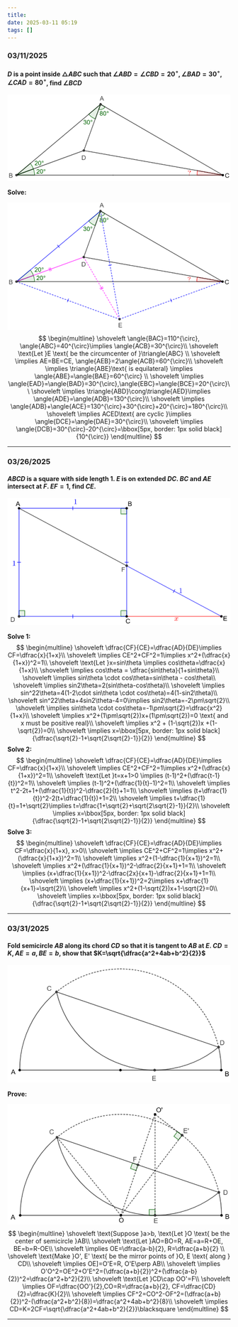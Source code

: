 ```yaml
---
title:
date: 2025-03-11 05:19
tags: []
---
```


### 03/11/2025

#### $D$ is a point inside $\triangle{ABC}$ such that $\angle{ABD}=\angle{CBD}=20^{\circ}, \angle{BAD}=30^{\circ}, \angle{CAD}=80^{\circ}$, find $\angle{BCD}$

![image-20250311052052368](/assets/images/2025/image-20250311052052368.png)

**Solve:**

![image-20250311052439645](/assets/images/2025/image-20250311052439645.png)
$$
\begin{multline}
\shoveleft \angle{BAC}=110^{\circ}, \angle{ABC}=40^{\circ}\implies \angle{ACB}=30^{\circ}\\
\shoveleft \text{Let }E \text{ be the circumcenter of }\triangle{ABC} \\
\shoveleft \implies AE=BE=CE, \angle{AEB}=2\angle{ACB}=60^{\circ}\\
\shoveleft \implies \triangle{ABE}\text{ is equilateral} \implies \angle{ABE}=\angle{BAE}=60^{\circ} \\
\shoveleft \implies \angle{EAD}=\angle{BAD}=30^{\circ},\angle{EBC}=\angle{BCE}=20^{\circ}\\
\shoveleft \implies \triangle{ABD}\cong\triangle{AED}\implies \angle{ADE}=\angle{ADB}=130^{\circ}\\
\shoveleft \implies \angle{ADB}+\angle{ACE}=130^{\circ}+30^{\circ}+20^{\circ}=180^{\circ}\\
\shoveleft \implies ACED\text{ are cyclic }\implies \angle{DCE}=\angle{DAE}=30^{\circ}\\
\shoveleft \implies \angle{DCB}=30^{\circ}-20^{\circ}=\bbox[5px, border: 1px solid black]{10^{\circ}}
\end{multline}
$$

---

### 03/26/2025

#### $ABCD$ is a square with side length $1$. $E$ is on extended $DC$. $BC$ and $AE$ intersect at $F$. $EF=1$, find $CE$.

![image-20250326021455191](/assets/images/2025/image-20250326021355550.png)

**Solve 1:**
$$
\begin{multline}
\shoveleft \dfrac{CF}{CE}=\dfrac{AD}{DE}\implies CF=\dfrac{x}{1+x}\\
\shoveleft \implies CE^2+CF^2=1\implies x^2+(\dfrac{x}{1+x})^2=1\\
\shoveleft \text{Let }x=sin\theta \implies cos\theta=\dfrac{x}{1+x}\\
\shoveleft \implies cos\theta = \dfrac{sin\theta}{1+sin\theta}\\
\shoveleft \implies sin\theta \cdot cos\theta=sin\theta - cos\theta\\
\shoveleft \implies sin2\theta=2(sin\theta-cos\theta)\\
\shoveleft \implies sin^22\theta=4(1-2\cdot sin\theta \cdot cos\theta)=4(1-sin2\theta)\\
\shoveleft sin^22\theta+4sin2\theta-4=0\implies sin2\theta=-2\pm\sqrt{2}\\
\shoveleft \implies sin\theta \cdot cos\theta=-1\pm\sqrt{2}=\dfrac{x^2}{1+x}\\
\shoveleft \implies x^2+(1\pm\sqrt{2})x+(1\pm\sqrt{2})=0 \text{ and x must be positive real}\\
\shoveleft \implies x^2 + (1-\sqrt{2})x +(1-\sqrt{2})=0\\
\shoveleft \implies x=\bbox[5px, border: 1px solid black]{\dfrac{\sqrt{2}-1+\sqrt{2\sqrt{2}-1}}{2}}
\end{multline}
$$
**Solve 2:**
$$
\begin{multline}
\shoveleft \dfrac{CF}{CE}=\dfrac{AD}{DE}\implies CF=\dfrac{x}{1+x}\\
\shoveleft \implies CE^2+CF^2=1\implies x^2+(\dfrac{x}{1+x})^2=1\\
\shoveleft \text{Let }t=x+1>0 \implies (t-1)^2+(\dfrac{t-1}{t})^2=1\\
\shoveleft \implies (t-1)^2+(\dfrac{1}{t}-1)^2=1\\
\shoveleft \implies t^2-2t+1+(\dfrac{1}{t})^2-\dfrac{2}{t}+1=1\\
\shoveleft \implies (t+\dfrac{1}{t})^2-2(t+\dfrac{1}{t})+1=2\\
\shoveleft \implies t+\dfrac{1}{t}=1+\sqrt{2}\implies t=\dfrac{1+\sqrt{2}+\sqrt{2\sqrt{2}-1}}{2}\\
\shoveleft \implies x=\bbox[5px, border: 1px solid black]{\dfrac{\sqrt{2}-1+\sqrt{2\sqrt{2}-1}}{2}}
\end{multline}
$$
**Solve 3:**
$$
\begin{multline}
\shoveleft \dfrac{CF}{CE}=\dfrac{AD}{DE}\implies CF=\dfrac{x}{1+x}, x>0\\
\shoveleft \implies CE^2+CF^2=1\implies x^2+(\dfrac{x}{1+x})^2=1\\
\shoveleft \implies x^2+(1-\dfrac{1}{x+1})^2=1\\
\shoveleft \implies x^2+(\dfrac{1}{x+1})^2-\dfrac{2}{x+1}+1=1\\
\shoveleft \implies (x+\dfrac{1}{x+1})^2-\dfrac{2x}{x+1}-\dfrac{2}{x+1}+1=1\\
\shoveleft \implies (x+\dfrac{1}{x+1})^2=2\implies x+\dfrac{1}{x+1}=\sqrt{2}\\
\shoveleft \implies x^2+(1-\sqrt{2})x+1-\sqrt{2}=0\\
\shoveleft \implies x=\bbox[5px, border: 1px solid black]{\dfrac{\sqrt{2}-1+\sqrt{2\sqrt{2}-1}}{2}}
\end{multline}
$$

---

### 03/31/2025

#### Fold semicircle $AB$ along its chord $CD$ so that it is tangent to $AB$ at $E$. $CD=K, AE=a, BE=b$, show that $K=\sqrt{\dfrac{a^2+4ab+b^2}{2}}$

![image-20250331114450059](/assets/images/2025/image-20250331114450059.png)

**Prove:**

![image-20250331115036519](/assets/images/2025/image-20250331115036519.png)
$$
\begin{multline}
\shoveleft \text{Suppose }a>b, \text{Let }O \text{ be the center of semicircle }AB\\
\shoveleft \text{Let }AO=BO=R, AE=a=R+OE, BE=b=R-OE\\
\shoveleft \implies OE=\dfrac{a-b}{2}, R=\dfrac{a+b}{2} \\
\shoveleft \text{Make }O', E' \text{ be the mirror points of }O, E \text{ along } CD\\
\shoveleft \implies OE]=O'E=R, O'E\perp AB\\
\shoveleft  \implies O'O^2=OE^2+O'E^2=(\dfrac{a+b}{2})^2+(\dfrac{a-b}{2})^2=\dfrac{a^2+b^2}{2}\\
\shoveleft \text{Let }CD\cap OO'=F\\
\shoveleft  \implies OF=\dfrac{OO'}{2},CO=R=\dfrac{a+b}{2}, CF=\dfrac{CD}{2}=\dfrac{K}{2}\\
\shoveleft \implies CF^2=CO^2-OF^2=(\dfrac{a+b}{2})^2-(\dfrac{a^2+b^2}{8})=\dfrac{a^2+4ab+b^2}{8}\\
\shoveleft \implies CD=K=2CF=\sqrt{\dfrac{a^2+4ab+b^2}{2}}\blacksquare
\end{multline}
$$

---
